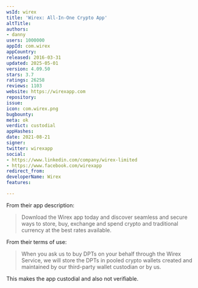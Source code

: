 ```yaml
---
wsId: wirex
title: 'Wirex: All-In-One Crypto App'
altTitle: 
authors:
- danny
users: 1000000
appId: com.wirex
appCountry: 
released: 2016-03-31
updated: 2025-05-01
version: 4.09.50
stars: 3.7
ratings: 26258
reviews: 1103
website: https://wirexapp.com
repository: 
issue: 
icon: com.wirex.png
bugbounty: 
meta: ok
verdict: custodial
appHashes: 
date: 2021-08-21
signer: 
twitter: wirexapp
social:
- https://www.linkedin.com/company/wirex-limited
- https://www.facebook.com/wirexapp
redirect_from: 
developerName: Wirex
features: 

---
```


From their app description:

> Download the Wirex app today and discover seamless and secure ways to store, buy, exchange and spend crypto and traditional currency at the best rates available.

From their terms of use:

> When you ask us to buy DPTs on your behalf through the Wirex Service, we will store the DPTs in pooled crypto wallets created and maintained by our third-party wallet custodian or by us.

This makes the app custodial and also not verifiable.
